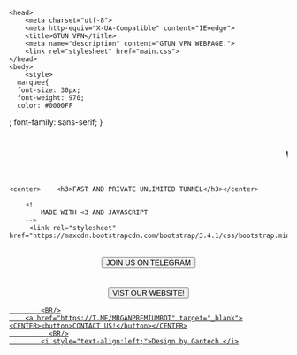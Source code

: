 
<html>
    
    <head>
        <meta charset="utf-8">
        <meta http-equiv="X-UA-Compatible" content="IE=edge">
        <title>GTUN VPN</title>
        <meta name="description" content="GTUN VPN WEBPAGE.">
        <link rel="stylesheet" href="main.css">
    </head>
    <body>
        <style>
      marquee{
      font-size: 30px;
      font-weight: 970;
      color: #0000FF
;
      font-family: sans-serif;
      }
    </style>
        <marquee>  <center>  <h1>WELCOME TO GTUN VPN OFFICIAL WEBSITE</h1> </center></marquee>
       
    <center>    <h3>FAST AND PRIVATE UNLIMITED TUNNEL</h3></center>
        
        <!--
            MADE WITH <3 AND JAVASCRIPT
        -->
         <link rel="stylesheet" href="https://maxcdn.bootstrapcdn.com/bootstrap/3.4.1/css/bootstrap.min.css">
  <script src="https://ajax.googleapis.com/ajax/libs/jquery/3.5.1/jquery.min.js"></script>
  <script src="https://maxcdn.bootstrapcdn.com/bootstrap/3.4.1/js/bootstrap.min.js"></script>


<BR/>
    <a href="http://T.ME/GANTECHS" target="_blank">
  
 <CENTER> <button type="button" class="btn btn-primary">JOIN US ON TELEGRAM</button></CENTER>
<BR/>
    <BR/>
        <a href="http://GANTECH.COM.NG" target="_blank">
	<CENTER><button>VIST OUR WEBSITE!</button></CENTER>
            
            <BR/>
        <a href="https://T.ME/MRGANPREMIUMBOT" target="_blank">
	<CENTER><button>CONTACT US!</button></CENTER>
              <BR/>
            <i style="text-align:left;">Design by Gantech.</i>
          
        
